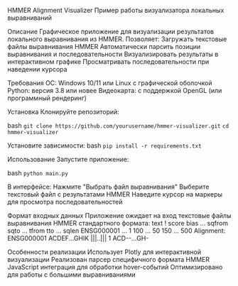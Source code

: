 HMMER Alignment Visualizer
Пример работы визуализатора локальных выравниваний

Описание
Графическое приложение для визуализации результатов локального выравнивания из HMMER. Позволяет:
Загружать текстовые файлы выравнивания HMMER
Автоматически парсить позиции выравнивания и последовательности
Визуализировать результаты в интерактивном графике
Просматривать последовательности при наведении курсора

Требования
ОС: Windows 10/11 или Linux с графической оболочкой
Python: версия 3.8 или новее
Видеокарта: с поддержкой OpenGL (или программный рендеринг)

Установка
Клонируйте репозиторий:

bash
```git clone https://github.com/yourusername/hmmer-visualizer.git```
```cd hmmer-visualizer```

Установите зависимости:
bash
```pip install -r requirements.txt```

Использование
Запустите приложение:

bash
```python main.py```


В интерфейсе:
Нажмите "Выбрать файл выравнивания"
Выберите текстовый файл с результатами HMMER
Наведите курсор на маркеры для просмотра последовательностей

Формат входных данных
Приложение ожидает на вход текстовые файлы выравнивания HMMER стандартного формата:
text
!    score  bias ... sqfrom sqto ... tfrom tto ... sqlen
ENSG000001  ... 1 100 ... 50 150 ... 500
Alignment:
ENSG000001  ACDEF...GHIK
           |||..|||
1          ACD--...GH-


Особенности реализации
Использует Plotly для интерактивной визуализации
Реализован парсер специфичного формата HMMER
JavaScript интеграция для обработки hover-событий
Оптимизировано для работы с большими выравниваниями
